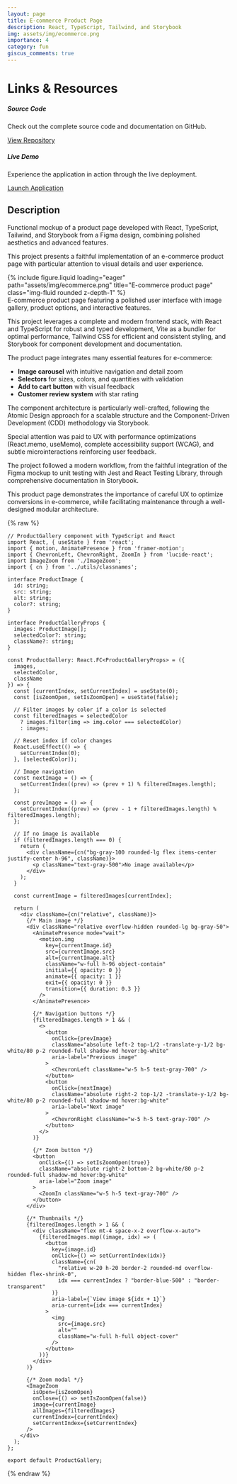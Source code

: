 ```yaml
---
layout: page
title: E-commerce Product Page
description: React, TypeScript, Tailwind, and Storybook
img: assets/img/ecommerce.png
importance: 4
category: fun
giscus_comments: true
---
```


# Links & Resources

<div class="row">
  <div class="col-sm-6">
    <div class="card">
      <div class="card-body">
        <h5 class="card-title">Source Code</h5>
        <p class="card-text">Check out the complete source code and documentation on GitHub.</p>
        <a href="https://github.com/Escanor1986/Page_produit_site_e_commerce" target="_blank" class="btn btn-primary">
          <i class="fab fa-github"></i> View Repository
        </a>
      </div>
    </div>
  </div>
  <div class="col-sm-6">
    <div class="card">
      <div class="card-body">
        <h5 class="card-title">Live Demo</h5>
        <p class="card-text">Experience the application in action through the live deployment.</p>
        <a href="https://escanor1986.github.io/Page_produit_site_e_commerce/" target="_blank" class="btn btn-success">
          <i class="fas fa-external-link-alt"></i> Launch Application
        </a>
      </div>
    </div>
  </div>
</div>

## Description

Functional mockup of a product page developed with React, TypeScript, Tailwind, and Storybook from a Figma design, combining polished aesthetics and advanced features.

This project presents a faithful implementation of an e-commerce product page with particular attention to visual details and user experience.

<div class="row">
    <div class="col-sm mt-3 mt-md-0">
        {% include figure.liquid loading="eager" path="assets/img/ecommerce.png" title="E-commerce product page" class="img-fluid rounded z-depth-1" %}
    </div>
</div>
<div class="caption">
    E-commerce product page featuring a polished user interface with image gallery, product options, and interactive features.
</div>

This project leverages a complete and modern frontend stack, with React and TypeScript for robust and typed development, Vite as a bundler for optimal performance, Tailwind CSS for efficient and consistent styling, and Storybook for component development and documentation.

The product page integrates many essential features for e-commerce:

- **Image carousel** with intuitive navigation and detail zoom
- **Selectors** for sizes, colors, and quantities with validation
- **Add to cart button** with visual feedback
- **Customer review system** with star rating

The component architecture is particularly well-crafted, following the Atomic Design approach for a scalable structure and the Component-Driven Development (CDD) methodology via Storybook.

Special attention was paid to UX with performance optimizations (React.memo, useMemo), complete accessibility support (WCAG), and subtle microinteractions reinforcing user feedback.

The project followed a modern workflow, from the faithful integration of the Figma mockup to unit testing with Jest and React Testing Library, through comprehensive documentation in Storybook.

This product page demonstrates the importance of careful UX to optimize conversions in e-commerce, while facilitating maintenance through a well-designed modular architecture.

{% raw %}

```tsx
// ProductGallery component with TypeScript and React
import React, { useState } from 'react';
import { motion, AnimatePresence } from 'framer-motion';
import { ChevronLeft, ChevronRight, ZoomIn } from 'lucide-react';
import ImageZoom from './ImageZoom';
import { cn } from '../utils/classnames';

interface ProductImage {
  id: string;
  src: string;
  alt: string;
  color?: string;
}

interface ProductGalleryProps {
  images: ProductImage[];
  selectedColor?: string;
  className?: string;
}

const ProductGallery: React.FC<ProductGalleryProps> = ({
  images,
  selectedColor,
  className
}) => {
  const [currentIndex, setCurrentIndex] = useState(0);
  const [isZoomOpen, setIsZoomOpen] = useState(false);
  
  // Filter images by color if a color is selected
  const filteredImages = selectedColor
    ? images.filter(img => img.color === selectedColor)
    : images;
  
  // Reset index if color changes
  React.useEffect(() => {
    setCurrentIndex(0);
  }, [selectedColor]);
  
  // Image navigation
  const nextImage = () => {
    setCurrentIndex((prev) => (prev + 1) % filteredImages.length);
  };
  
  const prevImage = () => {
    setCurrentIndex((prev) => (prev - 1 + filteredImages.length) % filteredImages.length);
  };
  
  // If no image is available
  if (filteredImages.length === 0) {
    return (
      <div className={cn("bg-gray-100 rounded-lg flex items-center justify-center h-96", className)}>
        <p className="text-gray-500">No image available</p>
      </div>
    );
  }
  
  const currentImage = filteredImages[currentIndex];
  
  return (
    <div className={cn("relative", className)}>
      {/* Main image */}
      <div className="relative overflow-hidden rounded-lg bg-gray-50">
        <AnimatePresence mode="wait">
          <motion.img
            key={currentImage.id}
            src={currentImage.src}
            alt={currentImage.alt}
            className="w-full h-96 object-contain"
            initial={{ opacity: 0 }}
            animate={{ opacity: 1 }}
            exit={{ opacity: 0 }}
            transition={{ duration: 0.3 }}
          />
        </AnimatePresence>
        
        {/* Navigation buttons */}
        {filteredImages.length > 1 && (
          <>
            <button
              onClick={prevImage}
              className="absolute left-2 top-1/2 -translate-y-1/2 bg-white/80 p-2 rounded-full shadow-md hover:bg-white"
              aria-label="Previous image"
            >
              <ChevronLeft className="w-5 h-5 text-gray-700" />
            </button>
            <button
              onClick={nextImage}
              className="absolute right-2 top-1/2 -translate-y-1/2 bg-white/80 p-2 rounded-full shadow-md hover:bg-white"
              aria-label="Next image"
            >
              <ChevronRight className="w-5 h-5 text-gray-700" />
            </button>
          </>
        )}
        
        {/* Zoom button */}
        <button
          onClick={() => setIsZoomOpen(true)}
          className="absolute right-2 bottom-2 bg-white/80 p-2 rounded-full shadow-md hover:bg-white"
          aria-label="Zoom image"
        >
          <ZoomIn className="w-5 h-5 text-gray-700" />
        </button>
      </div>
      
      {/* Thumbnails */}
      {filteredImages.length > 1 && (
        <div className="flex mt-4 space-x-2 overflow-x-auto">
          {filteredImages.map((image, idx) => (
            <button
              key={image.id}
              onClick={() => setCurrentIndex(idx)}
              className={cn(
                "relative w-20 h-20 border-2 rounded-md overflow-hidden flex-shrink-0",
                idx === currentIndex ? "border-blue-500" : "border-transparent"
              )}
              aria-label={`View image ${idx + 1}`}
              aria-current={idx === currentIndex}
            >
              <img
                src={image.src}
                alt=""
                className="w-full h-full object-cover"
              />
            </button>
          ))}
        </div>
      )}
      
      {/* Zoom modal */}
      <ImageZoom
        isOpen={isZoomOpen}
        onClose={() => setIsZoomOpen(false)}
        image={currentImage}
        allImages={filteredImages}
        currentIndex={currentIndex}
        setCurrentIndex={setCurrentIndex}
      />
    </div>
  );
};

export default ProductGallery;
```

{% endraw %}
